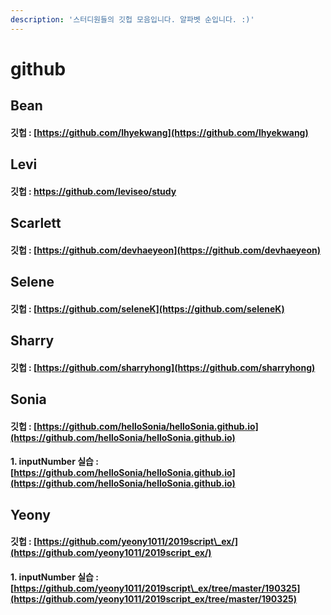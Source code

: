 ```yaml
---
description: '스터디원들의 깃헙 모음입니다. 알파벳 순입니다. :)'
---
```


# github

## Bean 

#### 깃헙 : [https://github.com/lhyekwang](https://github.com/lhyekwang)  

## Levi  

#### 깃헙 : [https://github.com/leviseo/study ](https://github.com/leviseo/leviseo.github.io) 

## Scarlett 

#### 깃헙 : [https://github.com/devhaeyeon](https://github.com/devhaeyeon) 

## Selene 

#### 깃헙 : [https://github.com/seleneK](https://github.com/seleneK) 

## Sharry 

#### 깃헙 : [https://github.com/sharryhong](https://github.com/sharryhong)  

## Sonia 

#### 깃헙 : [https://github.com/helloSonia/helloSonia.github.io](https://github.com/helloSonia/helloSonia.github.io) 

#### 1. inputNumber 실습 : [https://github.com/helloSonia/helloSonia.github.io](https://github.com/helloSonia/helloSonia.github.io) 

## Yeony  

#### 깃헙 : [https://github.com/yeony1011/2019script\_ex/](https://github.com/yeony1011/2019script_ex/) 

#### 1. inputNumber 실습 : [https://github.com/yeony1011/2019script\_ex/tree/master/190325](https://github.com/yeony1011/2019script_ex/tree/master/190325) 

